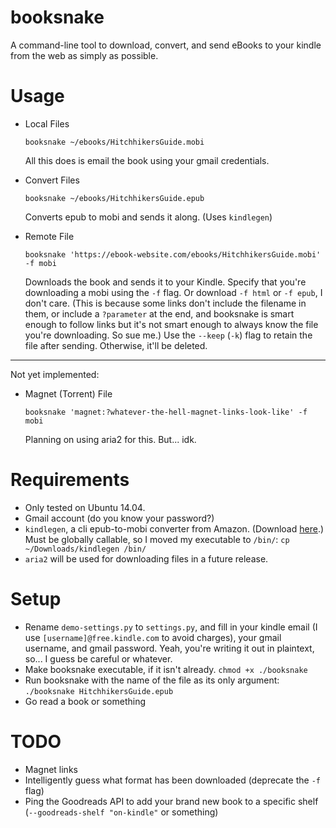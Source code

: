 # booksnake
A command-line tool to download, convert, and send eBooks to your kindle from the web as simply as possible.

# Usage

- Local Files
    ```
    booksnake ~/ebooks/HitchhikersGuide.mobi
    ```
    All this does is email the book using your gmail credentials.

- Convert Files
    ```
    booksnake ~/ebooks/HitchhikersGuide.epub
    ```
    Converts epub to mobi and sends it along. (Uses `kindlegen`)

- Remote File
    ```
    booksnake 'https://ebook-website.com/ebooks/HitchhikersGuide.mobi' -f mobi
    ```
    Downloads the book and sends it to your Kindle. Specify that you're downloading a mobi using the `-f` flag. Or download `-f html` or `-f epub`, I don't care. (This is because some links don't include the filename in them, or include a `?parameter` at the end, and booksnake is smart enough to follow links but it's not smart enough to always know the file you're downloading. So sue me.) Use the `--keep` (`-k`) flag to retain the file after sending. Otherwise, it'll be deleted.

-----------------
Not yet implemented:

- Magnet (Torrent) File
    ```
    booksnake 'magnet:?whatever-the-hell-magnet-links-look-like' -f mobi
    ```
    Planning on using aria2 for this. But... idk.


# Requirements

- Only tested on Ubuntu 14.04.
- Gmail account (do you know your password?)
- `kindlegen`, a cli epub-to-mobi converter from Amazon. (Download [here](http://www.amazon.com/gp/feature.html?docId=1000765211).) Must be globally callable, so I moved my executable to `/bin/`: `cp ~/Downloads/kindlegen /bin/`
- `aria2` will be used for downloading files in a future release.

# Setup
- Rename `demo-settings.py` to `settings.py`, and fill in your kindle email (I use `[username]@free.kindle.com` to avoid charges), your gmail username, and gmail password. Yeah, you're writing it out in plaintext, so... I guess be careful or whatever.
- Make booksnake executable, if it isn't already. `chmod +x ./booksnake`
- Run booksnake with the name of the file as its only argument: `./booksnake HitchhikersGuide.epub`
- Go read a book or something

# TODO

- Magnet links
- Intelligently guess what format has been downloaded (deprecate the `-f` flag)
- Ping the Goodreads API to add your brand new book to a specific shelf (`--goodreads-shelf "on-kindle"` or something)
